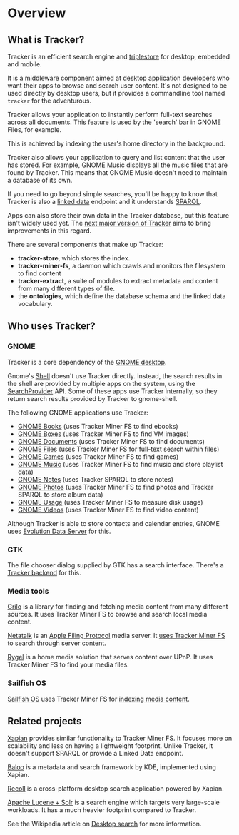 # Overview

## What is Tracker?

Tracker is an efficient search engine and
[triplestore](https://en.wikipedia.org/wiki/Triplestore) for desktop, embedded
and mobile.

It is a middleware component aimed at desktop application developers who
want their apps to browse and search user content. It's not designed to be
used directly by desktop users, but it provides a commandline tool named
`tracker` for the adventurous.

Tracker allows your application to instantly perform full-text searches across
all documents. This feature is used by the 'search' bar in GNOME Files, for
example.

This is achieved by indexing the user's home directory in the background.

Tracker also allows your application to query and list content that the user
has stored. For example, GNOME Music displays all the music files that are
found by Tracker. This means that GNOME Music doesn't need to maintain a
database of its own.

If you need to go beyond simple searches, you'll be happy to know that
Tracker is also a [linked data](http://linkeddata.org/) endpoint and it
understands [SPARQL](https://www.w3.org/TR/2013/REC-sparql11-overview-20130321/).

Apps can also store their own data in the Tracker database, but this feature
isn't widely used yet. The [next major version of
Tracker](https://gitlab.gnome.org/GNOME/tracker/-/milestones/1) aims to bring
improvements in this regard.

There are several components that make up Tracker:

  * **tracker-store**, which stores the index.
  * **tracker-miner-fs**, a daemon which crawls and monitors the filesystem to find content
  * **tracker-extract**, a suite of modules to extract metadata and content
    from many different types of file.
  * the **ontologies**, which define the database schema and the linked data vocabulary.

## Who uses Tracker?

### GNOME

Tracker is a core dependency of the [GNOME desktop](https://www.gnome.org/).

Gnome's [Shell](https://wiki.gnome.org/Projects/GnomeShell) doesn't use Tracker directly.
Instead, the search results in the shell are provided by multiple apps on the system,
using the [SearchProvider](https://developer.gnome.org/SearchProvider/) API.
Some of these apps use Tracker internally, so they return search results
provided by Tracker to gnome-shell.

The following GNOME applications use Tracker:

 * [GNOME Books](https://wiki.gnome.org/Apps/Books) (uses Tracker Miner FS to find ebooks)
 * [GNOME Boxes](https://wiki.gnome.org/Apps/Boxes) (uses Tracker Miner FS to find VM images)
 * [GNOME Documents](https://wiki.gnome.org/Apps/Documents) (uses Tracker Miner FS to find documents)
 * [GNOME Files](https://wiki.gnome.org/Apps/Files) (uses Tracker Miner FS for full-text search within files)
 * [GNOME Games](https://wiki.gnome.org/Apps/Games) (uses Tracker Miner FS to find games)
 * [GNOME Music](https://wiki.gnome.org/Apps/Music) (uses Tracker Miner FS to find music and store playlist data)
 * [GNOME Notes](https://wiki.gnome.org/Apps/Notes) (uses Tracker SPARQL to store notes)
 * [GNOME Photos](https://wiki.gnome.org/Apps/Photos) (uses Tracker Miner FS to find photos and Tracker SPARQL to store album data)
 * [GNOME Usage](https://gitlab.gnome.org/GNOME/gnome-usage) (uses Tracker Miner FS to measure disk usage)
 * [GNOME Videos](https://wiki.gnome.org/Apps/Videos) (uses Tracker Miner FS to find video content)

Although Tracker is able to store contacts and calendar entries,
GNOME uses [Evolution Data Server](https://developer.gnome.org/platform-overview/stable/tech-eds.html)
for this.

### GTK

The file chooser dialog supplied by GTK has a search interface. There's
a [Tracker backend](https://gitlab.gnome.org/GNOME/gtk/blob/master/gtk/gtksearchenginetracker.c)
for this.

### Media tools

[Grilo](https://wiki.gnome.org/Projects/Grilo) is a library for finding and
fetching media content from many different sources. It uses Tracker Miner FS to
browse and search local media content.

[Netatalk](http://netatalk.sourceforge.net/) is an [Apple Filing
Protocol](https://en.wikipedia.org/wiki/Apple_Filing_Protocol) media server.
It [uses Tracker Miner FS](http://netatalk.sourceforge.net/3.1/htmldocs/configuration.html#idm140604592868992)
to search through server content.

[Rygel](https://wiki.gnome.org/Projects/Rygel) is a home media solution that serves
content over UPnP. It uses Tracker Miner FS to find your media files.

### Sailfish OS

[Sailfish OS](https://sailfishos.org) uses Tracker Miner FS for [indexing media
content](https://sailfishos.org/wiki/Core_Areas_and_APIs).

## Related projects

[Xapian](https://xapian.org/) provides similar functionality to Tracker Miner
FS. It focuses more on scalability and less on having a lightweight footprint.
Unlike Tracker, it doesn't support SPARQL or provide a Linked Data endpoint.

[Baloo](https://community.kde.org/Baloo) is a metadata and search framework by
KDE, implemented using Xapian.

[Recoll](https://www.lesbonscomptes.com/recoll/) is a cross-platform desktop
search application powered by Xapian.

[Apache Lucene + Solr](http://lucene.apache.org/) is a search engine which
targets very large-scale workloads. It has a much heavier footprint compared to
Tracker.

See the Wikipedia article on [Desktop
search](https://en.wikipedia.org/wiki/Desktop_search) for more information.

